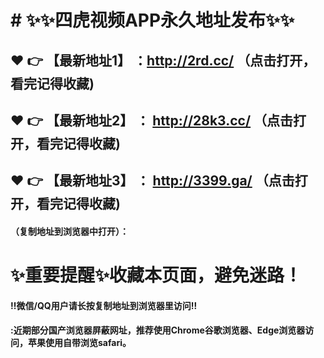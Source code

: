 # # :sparkles::sparkles:四虎视频APP永久地址发布:sparkles::sparkles:

 :heart: :point_right: 【最新地址1】 ：http://2rd.cc/ （点击打开，看完记得收藏)
 ------
 :heart: :point_right: 【最新地址2】 ： http://28k3.cc/ （点击打开，看完记得收藏)
 ------
 :heart: :point_right: 【最新地址3】 ： http://3399.ga/ （点击打开，看完记得收藏)
 ------


#### （复制地址到浏览器中打开）：
# :sparkles:重要提醒:sparkles:收藏本页面，避免迷路！
#### ‼️微信/QQ用户请长按复制地址到浏览器里访问‼
#### :近期部分国产浏览器屏蔽网址，推荐使用Chrome谷歌浏览器、Edge浏览器访问，苹果使用自带浏览safari。
